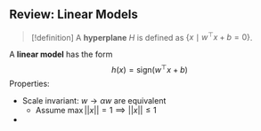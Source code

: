## Review: Linear Models

>[!definition]
>A **hyperplane** $H$ is defined as $\{x\mid w^\top x + b=0\}$.

A **linear model** has the form
$$h(x)=\mathrm{sign}(w^\top x+b)$$
Properties:
- Scale invariant: $w\rightarrow\alpha w$ are equivalent
	- Assume $\max ||x||=1 \implies ||x|| \leq 1$
- 